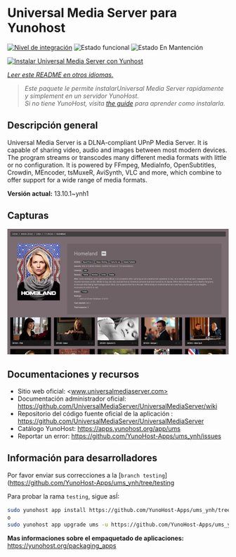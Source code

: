 <!--
Este archivo README esta generado automaticamente<https://github.com/YunoHost/apps/tree/master/tools/readme_generator>
No se debe editar a mano.
-->

# Universal Media Server para Yunohost

[![Nivel de integración](https://dash.yunohost.org/integration/ums.svg)](https://dash.yunohost.org/appci/app/ums) ![Estado funcional](https://ci-apps.yunohost.org/ci/badges/ums.status.svg) ![Estado En Mantención](https://ci-apps.yunohost.org/ci/badges/ums.maintain.svg)

[![Instalar Universal Media Server con Yunhost](https://install-app.yunohost.org/install-with-yunohost.svg)](https://install-app.yunohost.org/?app=ums)

*[Leer este README en otros idiomas.](./ALL_README.md)*

> *Este paquete le permite instalarUniversal Media Server rapidamente y simplement en un servidor YunoHost.*  
> *Si no tiene YunoHost, visita [the guide](https://yunohost.org/install) para aprender como instalarla.*

## Descripción general

Universal Media Server is a DLNA-compliant UPnP Media Server. It is capable of sharing video, audio and images between most modern devices.
The program streams or transcodes many different media formats with little or no configuration. It is powered by FFmpeg, MediaInfo, OpenSubtitles, Crowdin, MEncoder, tsMuxeR, AviSynth, VLC and more, which combine to offer support for a wide range of media formats.

**Versión actual:** 13.10.1~ynh1

## Capturas

![Captura de Universal Media Server](./doc/screenshots/screenshot.png)

## Documentaciones y recursos

- Sitio web oficial: <www.universalmediaserver.com>
- Documentación administrador oficial: <https://github.com/UniversalMediaServer/UniversalMediaServer/wiki>
- Repositorio del código fuente oficial de la aplicación : <https://github.com/UniversalMediaServer/UniversalMediaServer>
- Catálogo YunoHost: <https://apps.yunohost.org/app/ums>
- Reportar un error: <https://github.com/YunoHost-Apps/ums_ynh/issues>

## Información para desarrolladores

Por favor enviar sus correcciones a la [`branch testing`](https://github.com/YunoHost-Apps/ums_ynh/tree/testing

Para probar la rama `testing`, sigue asÍ:

```bash
sudo yunohost app install https://github.com/YunoHost-Apps/ums_ynh/tree/testing --debug
o
sudo yunohost app upgrade ums -u https://github.com/YunoHost-Apps/ums_ynh/tree/testing --debug
```

**Mas informaciones sobre el empaquetado de aplicaciones:** <https://yunohost.org/packaging_apps>
